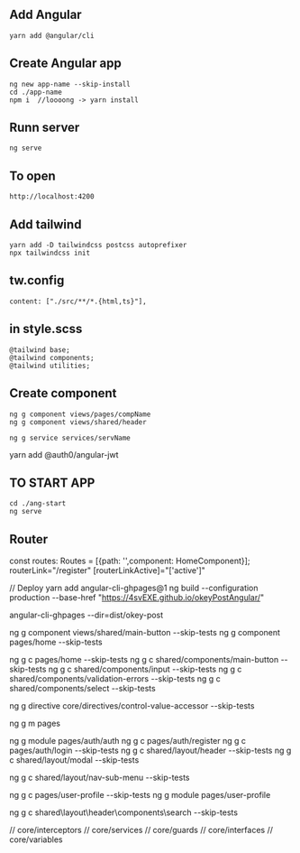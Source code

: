 ## Add Angular
    yarn add @angular/cli
## Create Angular app 
    ng new app-name --skip-install
    cd ./app-name
    npm i  //loooong -> yarn install
## Runn server
    ng serve
## To open
    http://localhost:4200
## Add tailwind
    yarn add -D tailwindcss postcss autoprefixer
    npx tailwindcss init
   ## tw.config
	content: ["./src/**/*.{html,ts}"],
   ## in style.scss
	@tailwind base;
	@tailwind components;
	@tailwind utilities;

## Create component
    ng g component views/pages/compName
    ng g component views/shared/header
	
	ng g service services/servName

  yarn add @auth0/angular-jwt
    
## TO START APP
    cd ./ang-start
    ng serve

## Router
const routes: Routes = [{path: '',component: HomeComponent}];
<router-outlet></router-outlet>
routerLink="/register" 
[routerLinkActive]="['active']"

// Deploy
yarn add angular-cli-ghpages@1
ng build --configuration production --base-href "https://4svEXE.github.io/okeyPostAngular/"

angular-cli-ghpages --dir=dist/okey-post


ng g component views/shared/main-button --skip-tests
ng g component pages/home --skip-tests


ng g c pages/home --skip-tests
ng g c shared/components/main-button --skip-tests
ng g c shared/components/input --skip-tests
ng g c shared/components/validation-errors --skip-tests
ng g c shared/components/select --skip-tests

ng g directive core/directives/control-value-accessor --skip-tests

ng g m pages

ng g module pages/auth/auth
ng g c pages/auth/register
ng g c pages/auth/login --skip-tests
ng g c shared/layout/header --skip-tests
ng g c shared/layout/modal --skip-tests

ng g c shared/layout/nav-sub-menu --skip-tests

ng g c pages/user-profile --skip-tests
ng g module pages/user-profile

ng g c shared\layout\header\components\search --skip-tests

//  core/interceptors
//  core/services
//  core/guards
//  core/interfaces
//  core/variables

